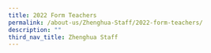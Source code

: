 ```yaml
---
title: 2022 Form Teachers
permalink: /about-us/Zhenghua-Staff/2022-form-teachers/
description: ""
third_nav_title: Zhenghua Staff
---
```

